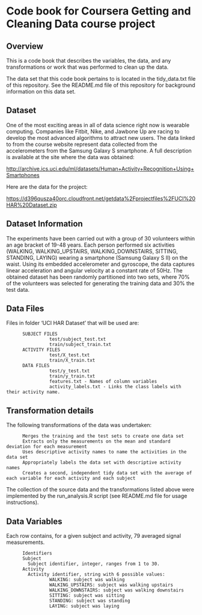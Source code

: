 # Code book for Coursera Getting and Cleaning Data course project

## Overview
This is a code book that describes the variables, the data, and any transformations or work that was performed to clean up the data.

The data set that this code book pertains to is located in the tidy_data.txt file of this repository. See the README.md file of this repository for background information on this data set.

## Dataset
One of the most exciting areas in all of data science right now is wearable computing. Companies like Fitbit, Nike, and Jawbone Up are racing to develop the most advanced algorithms to attract new users. The data linked to from the course website represent data collected from the accelerometers from the Samsung Galaxy S smartphone. A full description is available at the site where the data was obtained:

http://archive.ics.uci.edu/ml/datasets/Human+Activity+Recognition+Using+Smartphones

Here are the data for the project:

https://d396qusza40orc.cloudfront.net/getdata%2Fprojectfiles%2FUCI%20HAR%20Dataset.zip

## Dataset Information
The experiments have been carried out with a group of 30 volunteers within an age bracket of 19-48 years. Each person performed six activities (WALKING, WALKING_UPSTAIRS, WALKING_DOWNSTAIRS, SITTING, STANDING, LAYING) wearing a smartphone (Samsung Galaxy S II) on the waist. Using its embedded accelerometer and gyroscope, the data captures linear acceleration and angular velocity at a constant rate of 50Hz. The obtained dataset has been randomly partitioned into two sets, where 70% of the volunteers was selected for generating the training data and 30% the test data.

## Data Files
Files in folder ‘UCI HAR Dataset’ that will be used are:

          SUBJECT FILES
                    test/subject_test.txt
                    train/subject_train.txt
          ACTIVITY FILES
                    test/X_test.txt
                    train/X_train.txt
          DATA FILES
                    test/y_test.txt
                    train/y_train.txt
                    features.txt - Names of column variables
                    activity_labels.txt - Links the class labels with their activity name.

## Transformation details
The following transformations of the data was undertaken:

          Merges the training and the test sets to create one data set
          Extracts only the measurements on the mean and standard deviation for each measurement
          Uses descriptive activity names to name the activities in the data set
          Appropriately labels the data set with descriptive activity names
          Creates a second, independent tidy data set with the average of each variable for each activity and each subject

The collection of the source data and the transformations listed above were implemented by the run_analysis.R script (see README.md file for usage instructions).

## Data Variables
Each row contains, for a given subject and activity, 79 averaged signal measurements.
          
          Identifiers
          Subject
            Subject identifier, integer, ranges from 1 to 30.
          Activity
            Activity identifier, string with 6 possible values:
                    WALKING: subject was walking
                    WALKING_UPSTAIRS: subject was walking upstairs
                    WALKING_DOWNSTAIRS: subject was walking downstairs
                    SITTING: subject was sitting
                    STANDING: subject was standing
                    LAYING: subject was laying

